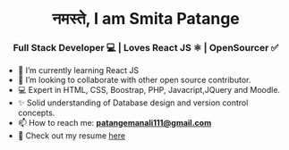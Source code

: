 <br/>

<h1 align="center"> नमस्ते, I am Smita Patange</h1>
<h3 align="center"> Full Stack Developer 💻 | Loves React JS ⚛️ | OpenSourcer ✅</h3>




- 🌱 I’m currently learning React JS
- 👯 I’m looking to collaborate with other open source contributor.
- 💻 Expert in HTML, CSS, Boostrap, PHP, Javacript,JQuery and Moodle.
- ✨ Solid understanding of Database design and version control concepts.
- 📫 How to reach me: **patangemanali111@gmail.com**
- 📄 Check out my resume [here]()
 
<br />
<br />

